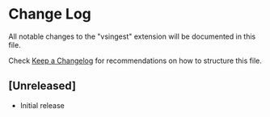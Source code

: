 # Change Log

All notable changes to the "vsingest" extension will be documented in this file.

Check [Keep a Changelog](http://keepachangelog.com/) for recommendations on how to structure this file.

## [Unreleased]

- Initial release